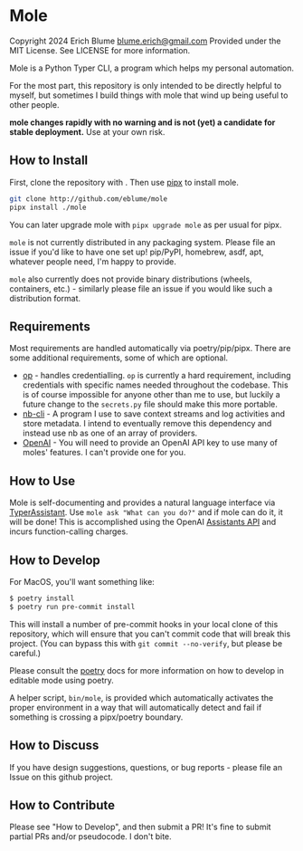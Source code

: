 Mole
=======================
Copyright 2024 Erich Blume <blume.erich@gmail.com>
Provided under the MIT License. See LICENSE for more information.

Mole is a Python Typer CLI, a program which helps my personal automation.

For the most part, this repository is only intended to be directly helpful to myself, but sometimes I build things with
mole that wind up being useful to other people.

**mole changes rapidly with no warning and is not (yet) a candidate for stable deployment.** Use at your own risk.


How to Install
--------------

First, clone the repository with . Then use [pipx](https://pypa.github.io/pipx/) to install mole.

```bash
git clone http://github.com/eblume/mole
pipx install ./mole
```

You can later upgrade mole with `pipx upgrade mole` as per usual for pipx.

`mole` is not currently distributed in any packaging system. Please file an issue if you'd like to have one set up!
pip/PyPI, homebrew, asdf, apt, whatever people need, I'm happy to provide.

`mole` also currently does not provide binary distributions (wheels, containers, etc.) - similarly please file an issue
if you would like such a distribution format.


Requirements
------------
Most requirements are handled automatically via poetry/pip/pipx. There are some additional requirements, some of which
are optional.

* [op](https://developer.1password.com/docs/cli/get-started/) - handles credentialling. `op` is currently a hard
    requirement, including credentials with specific names needed throughout the codebase. This is of course impossible
    for anyone other than me to use, but luckily a future change to the `secrets.py` file should make this more
    portable.
* [nb-cli](https://github.com/xwmx/nb) - A program I use to save context streams and log activities and store metadata.
    I intend to eventually remove this dependency and instead use nb as one of an array of providers.
* [OpenAI](http://openai.com) - You will need to provide an OpenAI API key to use many of moles' features. I can't
    provide one for you.


How to Use
----------
Mole is self-documenting and provides a natural language interface via
[TyperAssistant](https://github.come/eblume/TyperAssistant). Use `mole ask "What can you do?"` and if mole can do it, it will be done! This is accomplished using the OpenAI [Assistants API](https://platform.openai.com/docs/assistants/overview) and incurs function-calling charges.

How to Develop
--------------

For MacOS, you'll want something like:

```bash
$ poetry install
$ poetry run pre-commit install
```

This will install a number of pre-commit hooks in your local clone of this
repository, which will ensure that you can't commit code that will break
this project. (You can bypass this with `git commit --no-verify`, but please be
careful.)

Please consult the [poetry](https://python-poetry.org/) docs for more information on how to develop in editable mode
using poetry.

A helper script, `bin/mole`, is provided which automatically activates the proper environment in a way that will
automatically detect and fail if something is crossing a pipx/poetry boundary.

How to Discuss
--------------

If you have design suggestions, questions, or bug reports - please file an
Issue on this github project.

How to Contribute
-----------------

Please see "How to Develop", and then submit a PR! It's fine to submit partial
PRs and/or pseudocode. I don't bite.
